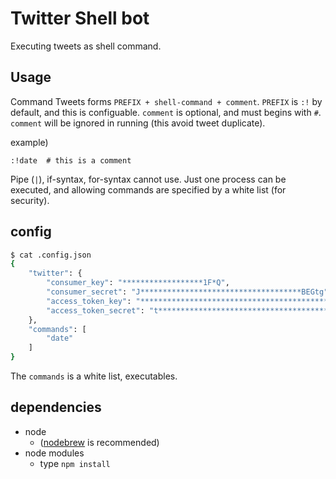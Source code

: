 # Twitter Shell bot

Executing tweets as shell command.

## Usage

Command Tweets forms `PREFIX + shell-command + comment`.
`PREFIX` is `:!` by default, and this is configuable.
`comment` is optional, and must begins with `#`.
`comment` will be ignored in running (this avoid tweet duplicate).

example)

```
:!date  # this is a comment
```

Pipe (`|`), if-syntax, for-syntax cannot use.
Just one process can be executed,
and allowing commands are specified by a white list (for security).

## config

```bash
$ cat .config.json
{
    "twitter": {
        "consumer_key": "******************1F*Q",
        "consumer_secret": "J************************************BEGtg",
        "access_token_key": "************************************************FC",
        "access_token_secret": "t********************************************"
    },
    "commands": [
        "date"
    ]
}
```

The `commands` is a white list, executables.

## dependencies

- node
    - ([nodebrew](https://github.com/hokaccha/nodebrew) is recommended)
- node modules
    - type `npm install`
